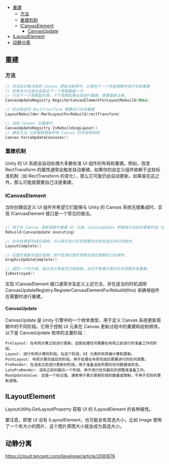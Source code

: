 - [重建](#重建)
  - [方法](#方法)
  - [重建机制](#重建机制)
  - [ICanvasElement](#icanvaselement)
    - [CanvasUpdate](#canvasupdate)
- [ILayoutElement](#ilayoutelement)
- [动静分离](#动静分离)

## 重建

### 方法

```Cpp
// 将当前对象注册到 Canvas 更新注册表中，以便在下一个布局周期中进行布局重建
// 即使多次注册也会保证下一个周期重建一次
// 只对下一个周期起作用，下下周期如果也想进行重建，需要重新注册。
CanvasUpdateRegistry.RegisterCanvasElementForLayoutRebuild(this)

// 标记指定的 RectTransform 需要进行布局重建
LayoutRebuilder.MarkLayoutForRebuild(rectTransform)

// 当前 Canvas 在重建中
CanvasUpdateRegistry.IsRebuildingLayout() 
// 静态方法 立即强制更新所有 Canvas 的布局和绘制
Canvas.ForceUpdateCanvases() 
```

### 重建机制

Unity 的 UI 系统会自动处理大多数标准 UI 组件的布局和重建。例如，改变 RectTransform 的属性通常会触发自动重建。如果你的自定义组件依赖于这些标准机制（如 RectTransform 的变化），那么它可能仍会自动更新。如果是在这之外，那么可能就需要自己注册重建。

### ICanvasElement

当你创建自定义 UI 组件并希望它们能够与 Unity 的 Canvas 系统无缝集成时，实现 ICanvasElement 接口是一个常见的做法。

```Cpp

// 用于在 Canvas 更新周期中重建 UI 元素。CanvasUpdate 参数指示当前的更新阶段（例如，布局、绘制等）。
Rebuild(CanvasUpdate executing)

// 在布局更新完成后调用。可以用于执行任何需要在布局完成后进行的操作。
LayoutComplete()

// 在图形更新完成后调用。用于处理在图形更新完成后需要执行的操作。
GraphicUpdateComplete()

// 返回一个布尔值，指示该元素是否已被销毁。这对于管理元素的生命周期非常重要。
IsDestroyed()

```

实现 ICanvasElement 接口通常涉及定义上述方法，并在适当的时机调用 CanvasUpdateRegistry.RegisterCanvasElementForRebuild(this) 来确保组件在需要时进行重建。

#### CanvasUpdate

CanvasUpdate 是 Unity 引擎中的一个枚举类型，用于定义 Canvas 系统更新周期中的不同阶段。它用于控制 UI 元素在 Canvas 更新过程中的重建和绘制顺序。以下是 CanvasUpdate 枚举的主要阶段：

    Prelayout: 在布局计算之前进行更新。这是处理任何需要在布局之前进行的准备工作的阶段。
    Layout: 进行布局计算的阶段。在这个阶段，UI 元素的布局被计算和更新。
    PostLayout: 布局计算完成后的阶段。用于处理在布局完成后需要进行的任何调整。
    PreRender: 在渲染之前进行更新的阶段。用于准备渲染所需的任何数据或状态。
    LatePreRender: 渲染之前的最后一个阶段。用于进行任何最后的调整或准备工作。
    MaxUpdateValue: 这是一个标记值，通常用于表示更新阶段的数量或限制，不用于实际的更新逻辑。

## ILayoutElement

LayoutUtility.GetLayoutProperty 获取 UI 的 ILayoutElement 的各种属性。

要注意，即使 UI 没有 ILayoutElement，也可能会有首选大小，比如 Image 使用了一个有大小的图片，这个图片原图大小就会成为首选大小。

## 动静分离

https://cloud.tencent.com/developer/article/2081876
